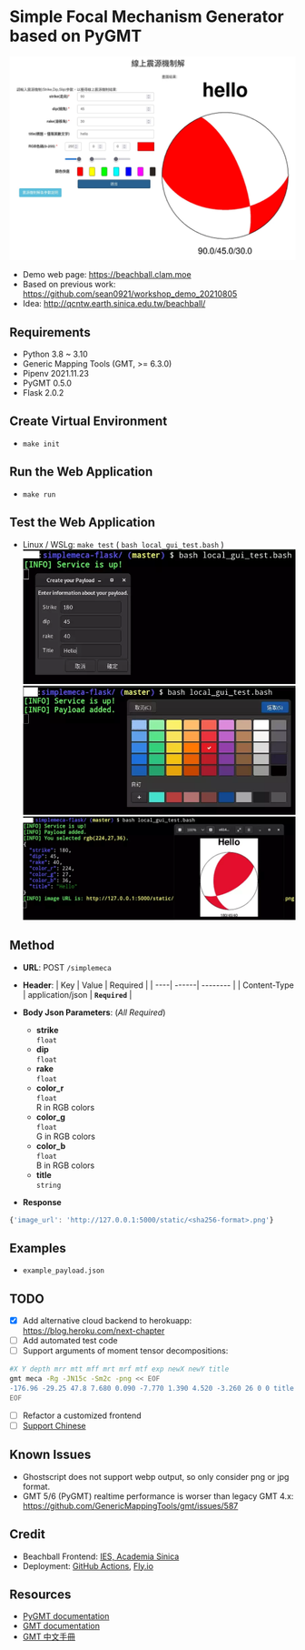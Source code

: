 # Simple Focal Mechanism Generator based on PyGMT

![](docs/demo.webp)

- Demo web page: <https://beachball.clam.moe>
- Based on previous work: <https://github.com/sean0921/workshop_demo_20210805>
- Idea: <http://qcntw.earth.sinica.edu.tw/beachball/>

## Requirements
- Python 3.8 ~ 3.10
- Generic Mapping Tools (GMT, >= 6.3.0)
- Pipenv 2021.11.23
- PyGMT 0.5.0
- Flask 2.0.2

## Create Virtual Environment
- `make init`

## Run the Web Application
- `make run`

## Test the Web Application
- Linux / WSLg: `make test` ( `bash local_gui_test.bash` )
![](docs/demo_test1.webp)
![](docs/demo_test2.webp)
![](docs/demo_test3.webp)

## Method
- **URL**: POST `/simplemeca`
- **Header**:
    | Key | Value | Required |
    | ----| ------| -------- |
    | Content-Type | application/json | **`Required`** |

- **Body Json Parameters**: (*All Required*)
    - **strike**<br>
      `float`
    - **dip**<br>
      `float`
    - **rake**<br>
      `float`
    - **color_r**<br>
      `float`<br>
      R in RGB colors
    - **color_g**<br>
      `float`<br>
      G in RGB colors
    - **color_b**<br>
      `float`<br>
      B in RGB colors
    - **title**<br>
      `string`
- **Response**
```javascript
{'image_url': 'http://127.0.0.1:5000/static/<sha256-format>.png'}
```

## Examples
- `example_payload.json`

## TODO
- [x] Add alternative cloud backend to herokuapp: <https://blog.heroku.com/next-chapter>
- [ ] Add automated test code
- [ ] Support arguments of moment tensor decompositions:
```bash
#X Y depth mrr mtt mff mrt mrf mtf exp newX newY title
gmt meca -Rg -JN15c -Sm2c -png << EOF
-176.96 -29.25 47.8 7.680 0.090 -7.770 1.390 4.520 -3.260 26 0 0 title
EOF
```
- [ ] Refactor a customized frontend
- [ ] [Support Chinese](https://docs.gmt-china.org/6.0/chinese/linux/)

## Known Issues
- Ghostscript does not support webp output, so only consider png or jpg format.
- GMT 5/6 (PyGMT) realtime performance is worser than legacy GMT 4.x: <https://github.com/GenericMappingTools/gmt/issues/587>

## Credit
- Beachball Frontend: [IES, Academia Sinica](https://www.earth.sinica.edu.tw/)
- Deployment: [GitHub Actions](https://github.com/features/actions), [Fly.io](https://fly.io)

## Resources
- [PyGMT documentation](https://www.pygmt.org/latest/)
- [GMT documentation](https://docs.generic-mapping-tools.org/)
- [GMT 中文手冊](https://docs.gmt-china.org)
